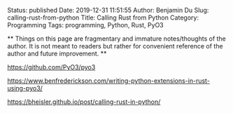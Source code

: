Status: published
Date: 2019-12-31 11:51:55
Author: Benjamin Du
Slug: calling-rust-from-python
Title: Calling Rust from Python
Category: Programming
Tags: programming, Python, Rust, PyO3

**
Things on this page are fragmentary and immature notes/thoughts of the author.
It is not meant to readers but rather for convenient reference of the author and future improvement.
**

https://github.com/PyO3/pyo3

https://www.benfrederickson.com/writing-python-extensions-in-rust-using-pyo3/

https://bheisler.github.io/post/calling-rust-in-python/
